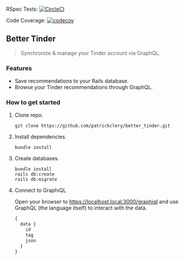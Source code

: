 
RSpec Tests: [![CircleCI](https://circleci.com/gh/patrickclery/tinder_client.svg?style=svg)](https://circleci.com/gh/patrickclery/better_tinder)

Code Coverage: [![codecov](https://codecov.io/gh/patrickclery/better_tinder/branch/master/graph/badge.svg)](https://codecov.io/gh/patrickclery/better_tinder)

## Better Tinder 

> Synchronize & manage your Tinder account via GraphQL.

### Features

- Save recommendations to your Rails database.
- Browse your Tinder recommendations through GraphQL.

### How to get started

1. Clone repo.
   
   ```shell script
   git clone https://github.com/patrickclery/better_tinder.git
   ```
   
2. Install dependencies.

   ```shell script
   bundle install
   ```

3. Create databases.

   ```shell script
   bundle install
   rails db:create
   rails db:migrate
   ```

4. Connect to GraphiQL

   Open your browser to https://localhost.local:3000/graphiql and use GraphQL (the language itself) to interact with the data.
   
   ```graphql
   {
     data {
       id
       tag
       json
     }
   }
   ```